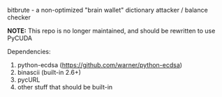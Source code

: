 bitbrute - a non-optimized "brain wallet" dictionary attacker / balance checker


**NOTE:** This repo is no longer maintained, and should be rewritten to use PyCUDA

Dependencies:

1. python-ecdsa (https://github.com/warner/python-ecdsa)
2. binascii (built-in 2.6+)
3. pycURL
4. other stuff that should be built-in 
